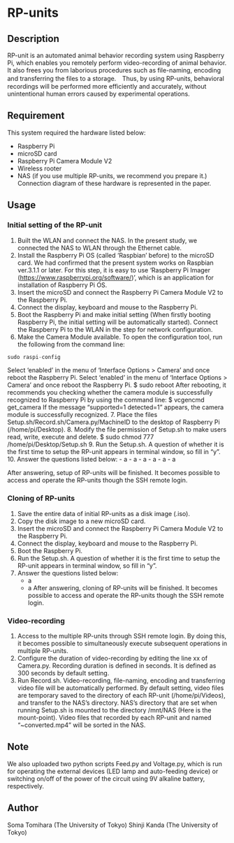 # RP-units

## Description
 RP-unit is an automated animal behavior recording system using Raspberry Pi, which enables you remotely perform video-recording of animal behavior. It also frees you from laborious procedures such as file-naming, encoding and transferring the files to a storage.　Thus, by using RP-units, behavioral recordings will be performed more efficiently and accurately, without unintentional human errors caused by experimental operations. 
 
## Requirement
 This system required the hardware listed below:
   -	Raspberry Pi
   -	microSD card
   -	Raspberry Pi Camera Module V2
   -	Wireless rooter
   -	NAS (if you use multiple RP-units, we recommend you prepare it.)
 Connection diagram of these hardware is represented in the paper.
 
## Usage
### Initial setting of the RP-unit
1.	Built the WLAN and connect the NAS. In the present study, we connected the NAS to WLAN through the Ethernet cable.
2.	Install the Raspberry Pi OS (called ‘Raspbian’ before) to the microSD card. We had confirmed that the present system works on Raspbian ver.3.1.1 or later. For this step, it is easy to use ‘Raspberry Pi Imager (https://www.raspberrypi.org/software/)’, which is an application for installation of Raspberry Pi OS.
3.	Insert the microSD and connect the Raspberry Pi Camera Module V2 to the Raspberry Pi.
4.	Connect the display, keyboard and mouse to the Raspberry Pi. 
5.	Boot the Raspberry Pi and make initial setting (When firstly booting Raspberry Pi, the initial setting will be automatically started). Connect the Raspberry Pi to the WLAN in the step for network configuration.
6.	Make the Camera Module available. To open the configuration tool, run the following from the command line:
   ```python
   sudo raspi-config
   ```
   Select ‘enabled’ in the menu of ‘Interface Options > Camera’ and once reboot the Raspberry Pi.
Select ‘enabled’ in the menu of ‘Interface Options > Camera’ and once reboot the Raspberry Pi.
$ sudo reboot
After rebooting, it recommends you checking whether the camera module is successfully recognized to Raspberry Pi by using the command line:
$ vcgencmd get_camera
If the message “supported=1 detected=1” appears, the camera module is successfully recognized.
7.	Place the files Setup.sh/Record.sh/Camera.py/MachineID to the desktop of Raspberry Pi (/home/pi/Desktop).
8.	Modify the file permission of Setup.sh to make users read, write, execute and delete.
$ sudo chmod 777 /home/pi/Desktop/Setup.sh
9.	Run the Setup.sh. A question of whether it is the first time to setup the RP-unit appears in terminal window, so fill in “y”.
10.	Answer the questions listed below:
    - a
    - a
    - a
    - a
    - a
    - a

  After answering, setup of RP-units will be finished. It becomes possible to access and operate the 
  RP-units though the SSH remote login.

### Cloning of RP-units
1.	Save the entire data of initial RP-units as a disk image (.iso).
2.	Copy the disk image to a new microSD card.
3.	Insert the microSD and connect the Raspberry Pi Camera Module V2 to the Raspberry Pi.
4.	Connect the display, keyboard and mouse to the Raspberry Pi. 
5.	Boot the Raspberry Pi.
6.	Run the Setup.sh. A question of whether it is the first time to setup the RP-unit appears in terminal window, so fill in “y”.
7.	Answer the questions listed below:
    - a
    - a
  After answering, cloning of RP-units will be finished. It becomes possible to access and operate the 
  RP-units though the SSH remote login.

### Video-recording
1.	Access to the multiple RP-units through SSH remote login. By doing this, it becomes possible to simultaneously execute subsequent operations in multiple RP-units.
2.	Configure the duration of video-recording by editing the line xx of Camera.py. Recording duration is defined in seconds. It is defined as 300 seconds by default setting.
3.	Run Record.sh. Video-recording, file-naming, encoding and transferring video file will be automatically performed. By default setting, video files are temporary saved to the directory of each RP-unit (/home/pi/Videos), and transfer to the NAS’s directory. NAS’s directory that are set when running Setup.sh is mounted to the directory /mnt/NAS (Here is the mount-point). Video files that recorded by each RP-unit and named “~converted.mp4” will be sorted in the NAS.


## Note
 We also uploaded two python scripts Feed.py and Voltage.py, which is run for operating the external devices (LED lamp and auto-feeding device) or switching on/off of the power of the circuit using 9V alkaline battery, respectively.

## Author
  Soma Tomihara (The University of Tokyo)
  Shinji Kanda (The University of Tokyo)
